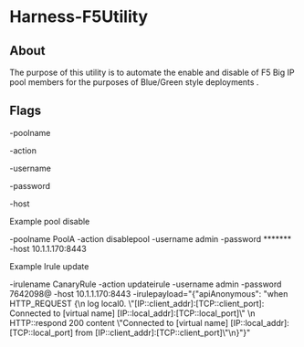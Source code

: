 # Harness-F5Utility


## About

The purpose of this utility is to automate the enable and disable of F5 Big IP pool members 
for the purposes of Blue/Green style deployments .

## Flags

-poolname

-action

-username

-password

-host 

Example pool disable 

-poolname PoolA -action disablepool -username admin -password ******* -host 10.1.1.170:8443

Example Irule update 

-irulename CanaryRule -action updateirule -username admin -password 7642098@ -host 10.1.1.170:8443 -irulepayload="{\"apiAnonymous\": \"when HTTP_REQUEST {\n    log local0. \\"[IP::client_addr]:[TCP::client_port]: Connected to [virtual name] [IP::local_addr]:[TCP::local_port]\\" \n   HTTP::respond 200 content \\"Connected to [virtual name] [IP::local_addr]:[TCP::local_port] from [IP::client_addr]:[TCP::client_port]\\"\n}\"}"